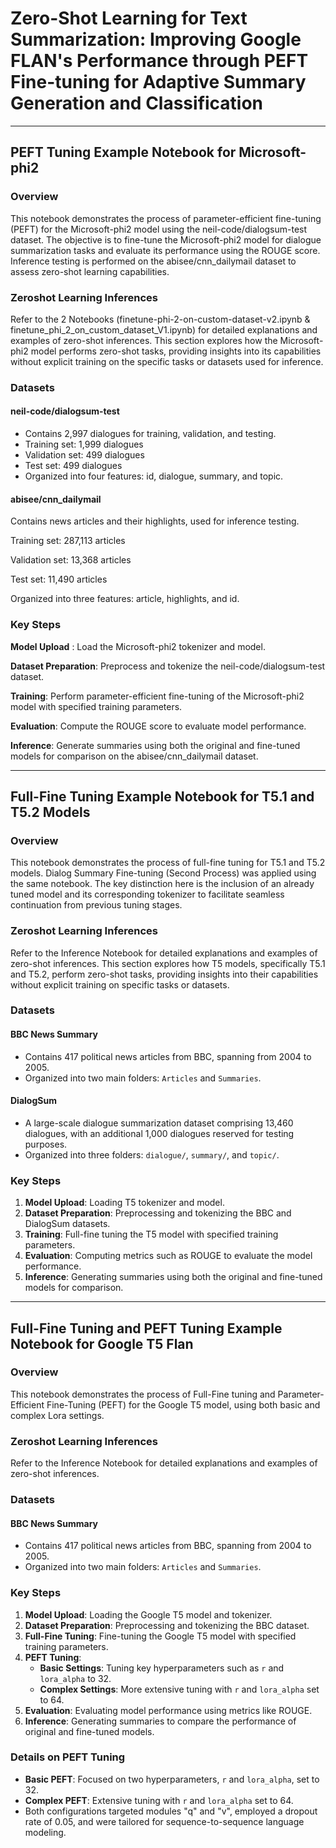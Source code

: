 
# Zero-Shot Learning for Text Summarization: Improving Google FLAN's Performance through PEFT Fine-tuning for Adaptive Summary Generation and Classification

---

## PEFT Tuning Example Notebook for Microsoft-phi2
### Overview
This notebook demonstrates the process of parameter-efficient fine-tuning (PEFT) for the Microsoft-phi2 model using the neil-code/dialogsum-test dataset. The objective is to fine-tune the Microsoft-phi2 model for dialogue summarization tasks and evaluate its performance using the ROUGE score. Inference testing is performed on the abisee/cnn_dailymail dataset to assess zero-shot learning capabilities.

### Zeroshot Learning Inferences
Refer to the 2 Notebooks (finetune-phi-2-on-custom-dataset-v2.ipynb & finetune_phi_2_on_custom_dataset_V1.ipynb) for detailed explanations and examples of zero-shot inferences. This section explores how the Microsoft-phi2 model performs zero-shot tasks, providing insights into its capabilities without explicit training on the specific tasks or datasets used for inference.

### Datasets
#### neil-code/dialogsum-test
- Contains 2,997 dialogues for training, validation, and testing.
- Training set: 1,999 dialogues
- Validation set: 499 dialogues
- Test set: 499 dialogues
- Organized into four features: id, dialogue, summary, and topic.

#### abisee/cnn_dailymail
Contains news articles and their highlights, used for inference testing.

Training set: 287,113 articles

Validation set: 13,368 articles

Test set: 11,490 articles

Organized into three features: article, highlights, and id.

### Key Steps
**Model Upload** : Load the Microsoft-phi2 tokenizer and model.

**Dataset Preparation**: Preprocess and tokenize the neil-code/dialogsum-test dataset.

**Training**: Perform parameter-efficient fine-tuning of the Microsoft-phi2 model with specified training parameters.

**Evaluation**: Compute the ROUGE score to evaluate model performance.

**Inference**: Generate summaries using both the original and fine-tuned models for comparison on the abisee/cnn_dailymail dataset.

---


## Full-Fine Tuning Example Notebook for T5.1 and T5.2 Models

### Overview
This notebook demonstrates the process of full-fine tuning for T5.1 and T5.2 models. Dialog Summary Fine-tuning (Second Process) was applied using the same notebook. The key distinction here is the inclusion of an already tuned model and its corresponding tokenizer to facilitate seamless continuation from previous tuning stages.

### Zeroshot Learning Inferences
Refer to the Inference Notebook for detailed explanations and examples of zero-shot inferences. This section explores how T5 models, specifically T5.1 and T5.2, perform zero-shot tasks, providing insights into their capabilities without explicit training on specific tasks or datasets.

### Datasets

#### BBC News Summary
- Contains 417 political news articles from BBC, spanning from 2004 to 2005.
- Organized into two main folders: `Articles` and `Summaries`.

#### DialogSum
- A large-scale dialogue summarization dataset comprising 13,460 dialogues, with an additional 1,000 dialogues reserved for testing purposes.
- Organized into three folders: `dialogue/`, `summary/`, and `topic/`.

### Key Steps
1. **Model Upload**: Loading T5 tokenizer and model.
2. **Dataset Preparation**: Preprocessing and tokenizing the BBC and DialogSum datasets.
3. **Training**: Full-fine tuning the T5 model with specified training parameters.
4. **Evaluation**: Computing metrics such as ROUGE to evaluate the model performance.
5. **Inference**: Generating summaries using both the original and fine-tuned models for comparison.

---

## Full-Fine Tuning and PEFT Tuning Example Notebook for Google T5 Flan

### Overview
This notebook demonstrates the process of Full-Fine tuning and Parameter-Efficient Fine-Tuning (PEFT) for the Google T5 model, using both basic and complex Lora settings.

### Zeroshot Learning Inferences
Refer to the Inference Notebook for detailed explanations and examples of zero-shot inferences.

### Datasets

#### BBC News Summary
- Contains 417 political news articles from BBC, spanning from 2004 to 2005.
- Organized into two main folders: `Articles` and `Summaries`.

### Key Steps
1. **Model Upload**: Loading the Google T5 model and tokenizer.
2. **Dataset Preparation**: Preprocessing and tokenizing the BBC dataset.
3. **Full-Fine Tuning**: Fine-tuning the Google T5 model with specified training parameters.
4. **PEFT Tuning**: 
   - **Basic Settings**: Tuning key hyperparameters such as `r` and `lora_alpha` to 32.
   - **Complex Settings**: More extensive tuning with `r` and `lora_alpha` set to 64.
5. **Evaluation**: Evaluating model performance using metrics like ROUGE.
6. **Inference**: Generating summaries to compare the performance of original and fine-tuned models.

### Details on PEFT Tuning
- **Basic PEFT**: Focused on two hyperparameters, `r` and `lora_alpha`, set to 32.
- **Complex PEFT**: Extensive tuning with `r` and `lora_alpha` set to 64.
- Both configurations targeted modules "q" and "v", employed a dropout rate of 0.05, and were tailored for sequence-to-sequence language modeling.

